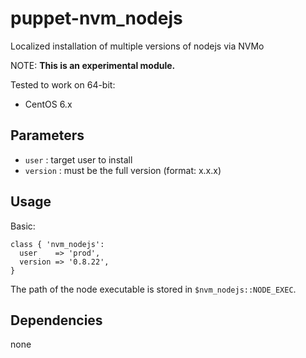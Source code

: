 # puppet-nvm_nodejs

Localized installation of multiple versions of nodejs via NVMo

NOTE: **This is an experimental module.**

Tested to work on 64-bit:
  * CentOS 6.x

## Parameters
  * `user`    : target user to install
  * `version` : must be the full version (format: x.x.x)

## Usage

Basic:

    class { 'nvm_nodejs':
      user    => 'prod',
      version => '0.8.22',
    }

The path of the node executable is stored in `$nvm_nodejs::NODE_EXEC`.

## Dependencies

none
